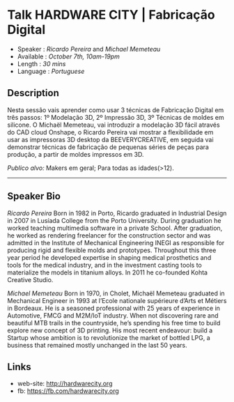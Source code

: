 Talk HARDWARE CITY | Fabricação Digital
========================

* Speaker   : *Ricardo Pereira* and *Michael Memeteau*
* Available : *October 7th, 10am-19pm* 
* Length    : *30 mins*
* Language  : *Portuguese*

Description
-----------

Nesta sessão vais aprender como usar 3 técnicas de Fabricação Digital em três passos: 1º Modelação 3D, 2º Impressão 3D, 3º Técnicas de moldes em silicone. 
O Michaël Memeteau, vai introduzir a modelação 3D fácil através do CAD cloud  Onshape, o Ricardo Pereira vai mostrar a flexibilidade em usar as impressoras 3D desktop da  BEEVERYCREATIVE, em seguida vai demonstrar técnicas de fabricação de pequenas séries de peças para produção, a partir de moldes impressos em 3D.

*Publico alvo:*
Makers em geral; Para todas as idades(>12).

---------------

Speaker Bio
-----------

*Ricardo Pereira*
Born in 1982 in Porto, Ricardo graduated in Industrial Design in 2007 in Lusíada College from the Porto University. During graduation he worked teaching multimedia software in a private School. After graduation, he worked as rendering freelancer for the construction sector and was admitted in the Institute of Mechanical Engineering INEGI as responsible for producing rigid and flexible molds and prototypes. Throughout this three year period he developed expertise in shaping medical prosthetics and tools for the medical industry, and in the investment casting tools to materialize the models in titanium alloys. In 2011 he co-founded Kohta Creative Studio.

*Michael Memeteau*
Born in 1970, in Cholet, Michaël Memeteau graduated in Mechanical Engineer in 1993 at l’Ecole nationale supérieure d’Arts et Métiers in Bordeaux. He is a seasoned professional with 25 years of experience in Automotive, FMCG and M2M/IoT industry. When not discovering rare and beautiful MTB trails in the countryside, he’s spending his free time to build explore new concept of 3D printing. His most recent endeavour: build a Startup whose ambition is to revolutionize the market of bottled LPG, a business that remained mostly unchanged in the last 50 years.

Links
-----

* web-site: http://hardwarecity.org
* fb: https://fb.com/hardwarecity.org

